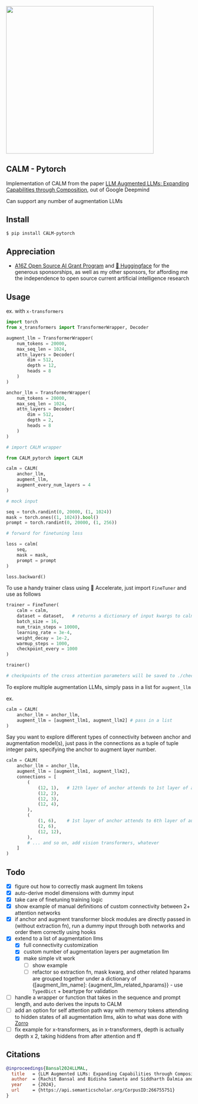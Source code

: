 <img src="./calm.png" width=400px/>

## CALM - Pytorch

Implementation of CALM from the paper <a href="https://arxiv.org/abs/2401.02412">LLM Augmented LLMs: Expanding Capabilities through Composition</a>, out of Google Deepmind

Can support any number of augmentation LLMs

## Install

```bash
$ pip install CALM-pytorch
```

## Appreciation

- <a href="https://a16z.com/supporting-the-open-source-ai-community/">A16Z Open Source AI Grant Program</a> and <a href="https://huggingface.co/">🤗 Huggingface</a> for the generous sponsorships, as well as my other sponsors, for affording me the independence to open source current artificial intelligence research

## Usage

ex. with `x-transformers`

```python
import torch
from x_transformers import TransformerWrapper, Decoder

augment_llm = TransformerWrapper(
    num_tokens = 20000,
    max_seq_len = 1024,
    attn_layers = Decoder(
        dim = 512,
        depth = 12,
        heads = 8
    )
)

anchor_llm = TransformerWrapper(
    num_tokens = 20000,
    max_seq_len = 1024,
    attn_layers = Decoder(
        dim = 512,
        depth = 2,
        heads = 8
    )
)

# import CALM wrapper

from CALM_pytorch import CALM

calm = CALM(
    anchor_llm,
    augment_llm,
    augment_every_num_layers = 4
)

# mock input

seq = torch.randint(0, 20000, (1, 1024))
mask = torch.ones((1, 1024)).bool()
prompt = torch.randint(0, 20000, (1, 256))

# forward for finetuning loss

loss = calm(
    seq,
    mask = mask,
    prompt = prompt
)

loss.backward()
```

To use a handy trainer class using 🤗 Accelerate, just import `FineTuner` and use as follows

```python
trainer = FineTuner(
    calm = calm,
    dataset = dataset,   # returns a dictionary of input kwargs to calm - dict(seq: Tensor, mask: Tensor, prompt: Tensor). it can also return a Tuple, in which data_kwargs needs to be set to the correct ordered value of kwarg names
    batch_size = 16,
    num_train_steps = 10000,
    learning_rate = 3e-4,
    weight_decay = 1e-2,
    warmup_steps = 1000,
    checkpoint_every = 1000
)

trainer()

# checkpoints of the cross attention parameters will be saved to ./checkpoints every 1000 steps
```

To explore multiple augmentation LLMs, simply pass in a list for `augment_llm`

ex.

```python
calm = CALM(
    anchor_llm = anchor_llm,
    augment_llm = [augment_llm1, augment_llm2] # pass in a list
)
```

Say you want to explore different types of connectivity between anchor and augmentation model(s), just pass in the connections as a tuple of tuple integer pairs, specifying the anchor to augment layer number.

```python
calm = CALM(
    anchor_llm = anchor_llm,
    augment_llm = [augment_llm1, augment_llm2],
    connections = [
        (
            (12, 1),   # 12th layer of anchor attends to 1st layer of augment llm1
            (12, 2),
            (12, 3),
            (12, 4),
        ),
        (
            (1, 6),    # 1st layer of anchor attends to 6th layer of augment llm2
            (2, 6),
            (12, 12),
        ),
        # ... and so on, add vision transformers, whatever
    ]
)
```

## Todo

- [x] figure out how to correctly mask augment llm tokens
- [x] auto-derive model dimensions with dummy input
- [x] take care of finetuning training logic
- [x] show example of manual definitions of custom connectivity between 2+ attention networks
- [x] if anchor and augment transformer block modules are directly passed in (without extraction fn), run a dummy input through both networks and order them correctly using hooks
- [x] extend to a list of augmentation llms
    - [x] full connectivity customization
    - [x] custom number of augmentation layers per augmetation llm
    - [x] make simple vit work
        - [ ] show example
        - [ ] refactor so extraction fn, mask kwarg, and other related hparams are grouped together under a dictionary of {[augment_llm_name]: {augment_llm_related_hparams}} - use `TypedDict` + beartype for validation

- [ ] handle a wrapper or function that takes in the sequence and prompt length, and auto derives the inputs to CALM
- [ ] add an option for self attention path way with memory tokens attending to hidden states of all augmentation llms, akin to what was done with <a href="https://github.com/lucidrains/zorro-pytorch">Zorro</a>
- [ ] fix example for x-transformers, as in x-transformers, depth is actually depth x 2, taking hiddens from after attention and ff

## Citations

```bibtex
@inproceedings{Bansal2024LLMAL,
  title   = {LLM Augmented LLMs: Expanding Capabilities through Composition},
  author  = {Rachit Bansal and Bidisha Samanta and Siddharth Dalmia and Nitish Gupta and Shikhar Vashishth and Sriram Ganapathy and Abhishek Bapna and Prateek Jain and Partha Pratim Talukdar},
  year    = {2024},
  url     = {https://api.semanticscholar.org/CorpusID:266755751}
}
```
